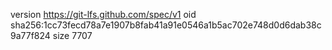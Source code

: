 version https://git-lfs.github.com/spec/v1
oid sha256:1cc73fecd78a7e1907b8fab41a91e0546a1b5ac702e748d0d6dab38c9a77f824
size 7707
